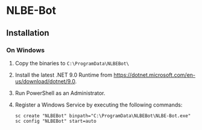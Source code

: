 # NLBE-Bot


## Installation

### On Windows

01. Copy the binaries to `C:\ProgramData\NLBEBot\`
02. Install the latest .NET 9.0 Runtime from <https://dotnet.microsoft.com/en-us/download/dotnet/9.0>.	
03. Run PowerShell as an Administrator.
04. Register a Windows Service by executing the following commands:

	```pwsh
	sc create "NLBEBot" binpath="C:\ProgramData\NLBEBot\NLBE-Bot.exe"
	sc config "NLBEBot" start=auto
	```